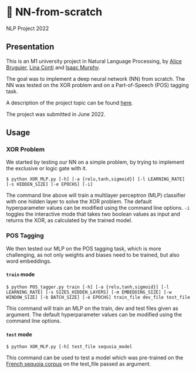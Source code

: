 # :brain: NN-from-scratch 
NLP Project 2022

## Presentation

This is an M1 university project in Natural Language Processing, by [Alice Bruguier](https://github.com/MichStrogoff), [Lina Conti](https://github.com/lina-conti) and [Isaac Murphy](https://github.com/isaac-murphy).

The goal was to implement a deep neural network (NN) from scratch. The NN was tested on the XOR problem and on a Part-of-Speech (POS) tagging task.  

A description of the project topic can be found [here](http://www.linguist.univ-paris-diderot.fr/~mcandito/projetsLI/projetsLI2122/en_m1_projects.htm).

The project was submitted in June 2022.

## Usage

### XOR Problem

We started by testing our NN on a simple problem, by trying to implement the exclusive or logic gate with it.

```
$ python XOR_MLP.py [-h] [-a {relu,tanh,sigmoid}] [-l LEARNING_RATE] [-s HIDDEN_SIZE] [-e EPOCHS] [-i]
```

The command line above will train a multilayer perceptron (MLP) classifier with one hidden layer to solve the XOR problem. The default hyperparameter values can be modified using the command line options. `-i` toggles the interactive mode that takes two boolean values as input and returns the XOR, as calculated by the trained model.

### POS Tagging

We then tested our MLP on the POS tagging task, which is more challenging, as not only weights and biases need to be trained, but also word embeddings.

#### `train` mode

```
$ python POS_tagger.py train [-h] [-a {relu,tanh,sigmoid}] [-l LEARNING_RATE] [-s SIZES_HIDDEN_LAYERS] [-m EMBEDDING_SIZE] [-w WINDOW_SIZE] [-b BATCH_SIZE] [-e EPOCHS] train_file dev_file test_file
```

This command will train an MLP on the train, dev and test files given as argument. The default hyperparameter values can be modified using the command line options.

#### `test` mode

```
$ python XOR_MLP.py [-h] test_file sequoia_model
```

This command can be used to test a model which was pre-trained on the [French sequoia corpus](https://deep-sequoia.inria.fr/) on the test_file passed as argument.
